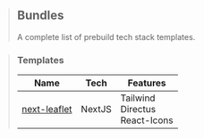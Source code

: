 > ## Bundles
> A complete list of prebuild tech stack templates.

> ### Templates
> Name | Tech | Features
> -|-|-
> [next-leaflet](https://github.com/ThijmenGThN/bundles/tree/main/next-leaflet) | NextJS | Tailwind<br/>Directus<br/>React-Icons
